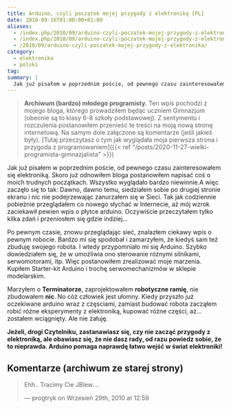 ```yaml
---
title: Arduino, czyli początek mojej przygody z elektroniką [PL]
date: 2010-09-16T01:00:00+01:00
aliases:
  - /index.php/2010/09/arduino-czyli-poczatek-mojej-przygody-z-elektronika/
  - /index.php/2010/09/arduino-czyli-poczatek-mojej-przygody-z-elektronika/comment-page-1/
  - /2010/09/arduino-czyli-poczatek-mojej-przygody-z-elektronika/
category:
  - elektronika
  - polski
tag:
summary: |
  Jak już pisałem w poprzednim poście, od pewnego czasu zainteresowałem się elektroniką. Skoro już odnowiłem bloga postanowiłem napisać coś o moich trudnych początkach. Wszystko wyglądało bardzo niewinnie.A więc zaczęło się to tak: Dawno, dawno temu, siedziałem sobie po drugiej stronie ekranu i nic nie podejrzewając zanurzałem się w Sieci. Tak jak codziennie pobieżnie przeglądałem co nowego słychać w Internecie, aż mój wzrok zaciekawił pewien wpis o płytce arduino. Oczywiście przeczytałem tylko kilka zdań i przeniosłem się gdzie indziej…
---
```


> **Archiwum (bardzo) młodego programisty.** Ten wpis pochodzi z mojego bloga, którego prowadziłem będąc uczniem Gimnazjum (obecnie są to klasy 6-8 szkoły podstawowej). Z sentymentu i rozczulenia postanowiłem przenieść te treści na moją nową stronę internetową. Na samym dole załączone są komentarze (jeśli jakieś były). [Tutaj przeczytasz o tym jak wyglądała moja pierwsza strona i przygoda z programowaniem]({{< ref "/posts/2020-11-27-wielki-programista-gimnazjalista" >}})
> 

Jak już pisałem w poprzednim poście, od pewnego czasu zainteresowałem się elektroniką. Skoro już odnowiłem bloga postanowiłem napisać coś o moich trudnych początkach. Wszystko wyglądało bardzo niewinnie.A więc zaczęło się to tak: Dawno, dawno temu, siedziałem sobie po drugiej stronie ekranu i nic nie podejrzewając zanurzałem się w Sieci. Tak jak codziennie pobieżnie przeglądałem co nowego słychać w Internecie, aż mój wzrok zaciekawił pewien wpis o płytce arduino. Oczywiście przeczytałem tylko kilka zdań i przeniosłem się gdzie indziej…

Po pewnym czasie, znowu przeglądając sieć, znalazłem ciekawy wpis o pewnym robocie. Bardzo mi się spodobał i zamarzyłem, że kiedyś sam też zbuduję swojego robota. I wtedy przypomniało mi się Arduino. Szybko dowiedziałem się, że w umożliwia ono sterowanie różnymi silnikami﻿, serwomotorami, itp. Więc postanowiłem zrealizować moje marzenia. Kupiłem Starter-kit Arduino i trochę serwomechanizmów w sklepie modelarskim.

Marzyłem o **Terminatorze**, zaprojektowałem **robotyczne ramię**, nie zbudowałem **nic**. No cóż człowiek jest ułomny. Kiedy przyszło już oczekiwane arduino wraz z częsciami, zamiast budować robota zacząłem robić różne eksperymenty z elektroniką, kupować różne części, aż… zostałem wciągnięty. Ale nie żałuję.

**Jeżeli, drogi Czytelniku, zastanawiasz się, czy nie zacząć przygody z elektroniką, ale obawiasz się, że nie dasz rady, od razu powiedz sobie, że to nieprawda. Arduino pomaga naprawdę łatwo wejść w świat elektroniki!**


## Komentarze (archiwum ze starej strony)

> Ehh.. Tracimy Cie JBlew….
> 
> — progtryk on Wrzesień 29th, 2010 at 12:59

